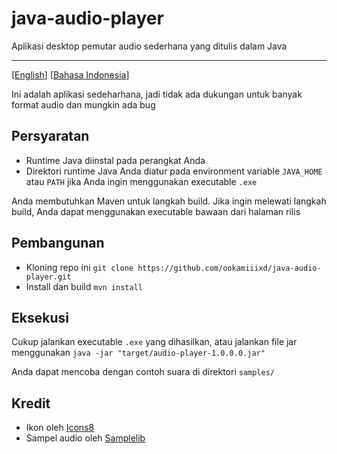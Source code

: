 # java-audio-player

Aplikasi desktop pemutar audio sederhana yang ditulis dalam Java

---

[[English](README.md)] [[Bahasa Indonesia](README_ID.md)]

Ini adalah aplikasi sedeharhana, jadi tidak ada dukungan untuk banyak format audio dan mungkin ada bug

## Persyaratan

- Runtime Java diinstal pada perangkat Anda
- Direktori runtime Java Anda diatur pada environment variable `JAVA_HOME` atau `PATH` jika Anda ingin menggunakan executable `.exe`

Anda membutuhkan Maven untuk langkah build. Jika ingin melewati langkah build, Anda dapat menggunakan executable bawaan dari halaman rilis

## Pembangunan

- Kloning repo ini
  `git clone https://github.com/ookamiiixd/java-audio-player.git`
- Install dan build
  `mvn install`

## Eksekusi

Cukup jalankan executable `.exe` yang dihasilkan, atau jalankan file jar menggunakan `java -jar "target/audio-player-1.0.0.0.jar"`

Anda dapat mencoba dengan contoh suara di direktori `samples/`

## Kredit

- Ikon oleh [Icons8](https://icons8.com)
- Sampel audio oleh [Samplelib](https://samplelib.com)
